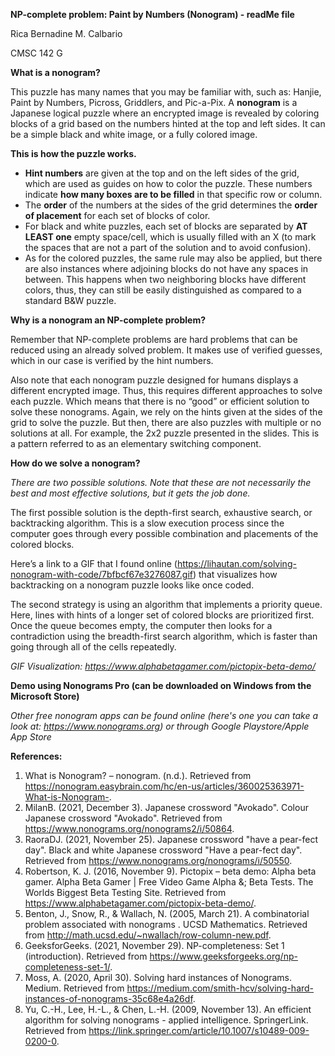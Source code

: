 **NP-complete problem: Paint by Numbers (Nonogram) - readMe file**

Rica Bernadine M. Calbario

CMSC 142 G

**What is a nonogram?**

This puzzle has many names that you may be familiar with, such as: Hanjie, Paint by Numbers, Picross, Griddlers, and Pic-a-Pix. A **nonogram** is a Japanese logical puzzle where an encrypted image is revealed by coloring blocks of a grid based on the numbers hinted at the top and left sides. It can be a simple black and white image, or a fully colored image.

**This is how the puzzle works.**
- **Hint numbers** are given at the top and on the left sides of the grid, which are used as guides on how to color the puzzle. These numbers indicate **how many boxes are to be filled** in that specific row or column.
- The **order** of the numbers at the sides of the grid determines the **order of placement** for each set of blocks of color.
- For black and white puzzles, each set of blocks are separated by **AT LEAST one** empty space/cell, which is usually filled with an X (to mark the spaces that are not a part of the solution and to avoid confusion). 
- As for the colored puzzles, the same rule may also be applied, but there are also instances where adjoining blocks do not have any spaces in between. This happens when two neighboring blocks have different colors, thus, they can still be easily distinguished as compared to a standard B&W puzzle.

**Why is a nonogram an NP-complete problem?**

Remember that NP-complete problems are hard problems that can be reduced using an already solved problem. It makes use of verified guesses, which in our case is verified by the hint numbers.

Also note that each nonogram puzzle designed for humans displays a different encrypted image. Thus, this requires different approaches to solve each puzzle. Which means that there is no “good” or efficient solution to solve these nonograms. Again, we rely on the hints given at the sides of the grid to solve the puzzle. But then, there are also puzzles with multiple or no solutions at all. For example, the 2x2 puzzle presented in the slides. This is a pattern referred to as an elementary switching component.

**How do we solve a nonogram?**

*There are two possible solutions. Note that these are not necessarily the best and most effective solutions, but it gets the job done.*

The first possible solution is the depth-first search, exhaustive search, or backtracking algorithm. This is a slow execution process since the computer goes through every possible combination and placements of the colored blocks.

Here’s a link to a GIF that I found online (https://lihautan.com/solving-nonogram-with-code/7bfbcf67e3276087.gif) that visualizes how backtracking on a nonogram puzzle looks like once coded.

The second strategy is using an algorithm that implements a priority queue. Here, lines with hints of a longer set of colored blocks are prioritized first. Once the queue becomes empty, the computer then looks for a contradiction using the breadth-first search algorithm, which is faster than going through all of the cells repeatedly.

*GIF Visualization: https://www.alphabetagamer.com/pictopix-beta-demo/*

**Demo using Nonograms Pro (can be downloaded on Windows from the Microsoft Store)**

*Other free nonogram apps can be found online (here's one you can take a look at: https://www.nonograms.org) or through Google Playstore/Apple App Store*

**References:**
1. What is Nonogram? – nonogram. (n.d.). Retrieved from https://nonogram.easybrain.com/hc/en-us/articles/360025363971-What-is-Nonogram-. 
2. MilanB. (2021, December 3). Japanese crossword "Avokado". Colour Japanese crossword "Avokado". Retrieved from https://www.nonograms.org/nonograms2/i/50864. 
3. RaoraDJ. (2021, November 25). Japanese crossword "have a pear-fect day". Black and white Japanese crossword "Have a pear-fect day". Retrieved from https://www.nonograms.org/nonograms/i/50550.
4. Robertson, K. J. (2016, November 9). Pictopix – beta demo: Alpha beta gamer. Alpha Beta Gamer | Free Video Game Alpha &; Beta Tests. The Worlds Biggest Beta Testing Site. Retrieved from https://www.alphabetagamer.com/pictopix-beta-demo/. 
5. Benton, J., Snow, R., & Wallach, N. (2005, March 21). A combinatorial problem associated with nonograms . UCSD Mathematics. Retrieved from http://math.ucsd.edu/~nwallach/row-column-new.pdf. 
6. GeeksforGeeks. (2021, November 29). NP-completeness: Set 1 (introduction). Retrieved from https://www.geeksforgeeks.org/np-completeness-set-1/. 
7. Moss, A. (2020, April 30). Solving hard instances of Nonograms. Medium. Retrieved from https://medium.com/smith-hcv/solving-hard-instances-of-nonograms-35c68e4a26df. 
8. Yu, C.-H., Lee, H.-L., & Chen, L.-H. (2009, November 13). An efficient algorithm for solving nonograms - applied intelligence. SpringerLink. Retrieved from https://link.springer.com/article/10.1007/s10489-009-0200-0. 

